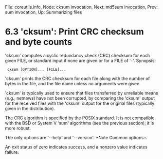 File: coreutils.info,  Node: cksum invocation,  Next: md5sum invocation,  Prev: sum invocation,  Up: Summarizing files

6.3 'cksum': Print CRC checksum and byte counts
===============================================

'cksum' computes a cyclic redundancy check (CRC) checksum for each given
FILE, or standard input if none are given or for a FILE of '-'.
Synopsis:

     cksum [OPTION]... [FILE]...

   'cksum' prints the CRC checksum for each file along with the number
of bytes in the file, and the file name unless no arguments were given.

   'cksum' is typically used to ensure that files transferred by
unreliable means (e.g., netnews) have not been corrupted, by comparing
the 'cksum' output for the received files with the 'cksum' output for
the original files (typically given in the distribution).

   The CRC algorithm is specified by the POSIX standard.  It is not
compatible with the BSD or System V 'sum' algorithms (see the previous
section); it is more robust.

   The only options are '--help' and '--version'.  *Note Common
options::.

   An exit status of zero indicates success, and a nonzero value
indicates failure.

